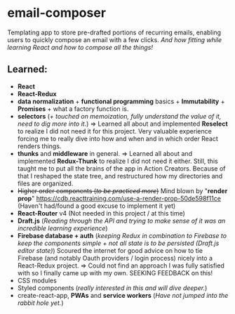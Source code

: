 # email-composer
Templating app to store pre-drafted portions of recurring emails,
enabling users to quickly compose an email with a few clicks.
*And how fitting while learning React and how to compose all the things!*

## Learned:
+ **React**
+ **React-Redux**
+ **data normalization** + **functional programming** basics + **Immutability** + **Promises** + what a factory function is.
+ **selectors** (*+ touched on memoization, fully understand the value of it, need to dig more into it.*)
=> Learned all about and implemented **Reselect** to realize I did not need it for this project.
Very valuable experience forcing me to really dive into how and when and in which order React renders things.
+ **thunks** and **middleware** in general.
=> Learned all about and implemented **Redux-Thunk** to realize I did not need it either.
Still, this taught me to put all the brains of the app in Action Creators.
Because of that I reshaped the state tree, and restructured how my directories and files are organized.
+ ~~Higher order components (*to be practiced more*)~~ Mind blown by "**render prop**" https://cdb.reacttraining.com/use-a-render-prop-50de598f11ce (Haven't had/found a good excuse to implement it yet)
+ **React-Router** v4 (Not needed in this project / at this time)
+ **Draft.js** (*Reading through the API and trying to make sense of it was an incredible learning experience*)
+ **Firebase database + auth** (*keeping Redux in combination to Firebase to keep the components simple + not all state is to be persisted (Draft.js editor state)*)
Scoured the internet for good advice on how to tie Firebase (and notably Oauth providers / login process) nicely into a React-Redux project.
=> Could not find an approach I was fully satisfied with so I finally came up with my own.
SEEKING FEEDBACK on this!
+ CSS modules
+ Styled components (*really interested in this and will dive deeper.*)
+ create-react-app, **PWAs** and **service workers** (*Have not jumped into the rabbit hole yet.*)
